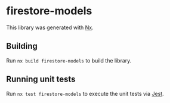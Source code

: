# firestore-models

This library was generated with [Nx](https://nx.dev).

## Building

Run `nx build firestore-models` to build the library.

## Running unit tests

Run `nx test firestore-models` to execute the unit tests via [Jest](https://jestjs.io).

